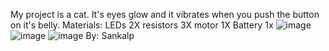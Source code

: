 My project is a cat. It's eyes glow and it vibrates when you push the button on it's belly.
Materials:
LEDs 2X
resistors 3X
motor 1X
Battery 1x
![image](https://github.com/user-attachments/assets/084cd5e0-4066-4034-a06d-1e31d1ac5905)
![image](https://github.com/user-attachments/assets/5adf945f-c2b7-4132-affb-b3d1949bf0b1)
![image](https://github.com/user-attachments/assets/3d065849-1ae8-49bb-9ac3-77b2da13b56e)
By: Sankalp
